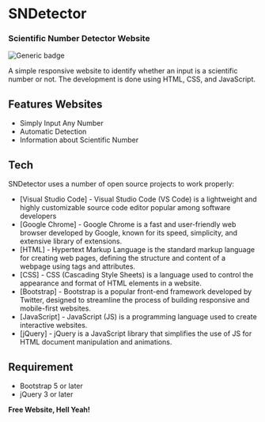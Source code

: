 # SNDetector
### Scientific Number Detector Website
![Generic badge](https://img.shields.io/badge/build-done-<COLOR>.svg)

A simple responsive website to identify whether an input is a scientific number or not. The development is done using HTML, CSS, and JavaScript.

## Features Websites

- Simply Input Any Number
- Automatic Detection
- Information about Scientific Number

## Tech

SNDetector uses a number of open source projects to work properly:
- [Visual Studio Code] - Visual Studio Code (VS Code) is a lightweight and highly customizable source code editor popular among software developers
- [Google Chrome] - Google Chrome is a fast and user-friendly web browser developed by Google, known for its speed, simplicity, and extensive library of extensions.
- [HTML] - Hypertext Markup Language is the standard markup language for creating web pages, defining the structure and content of a webpage using tags and attributes.
- [CSS] - CSS (Cascading Style Sheets) is a language used to control the appearance and format of HTML elements in a website.
- [Bootstrap] - Bootstrap is a popular front-end framework developed by Twitter, designed to streamline the process of building responsive and mobile-first websites.
- [JavaScript] - JavaScript (JS) is a programming language used to create interactive websites.
- [jQuery] -  jQuery is a JavaScript library that simplifies the use of JS for HTML document manipulation and animations.

## Requirement

- Bootstrap 5 or later
- jQuery 3 or later

 
**Free Website, Hell Yeah!**
